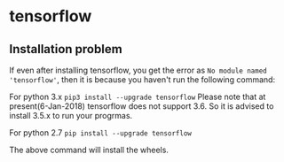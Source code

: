# tensorflow

## Installation problem
If even after installing tensorflow, you get the error as `No module named 'tensorflow'`, then it is because you haven't run the following command:

For python 3.x `pip3 install --upgrade tensorflow`
Please note that at present(6-Jan-2018) tensorflow does not support 3.6. So it is advised to install 3.5.x to run your progrmas.

For python 2.7 `pip install --upgrade tensorflow`

The above command will install the wheels.
